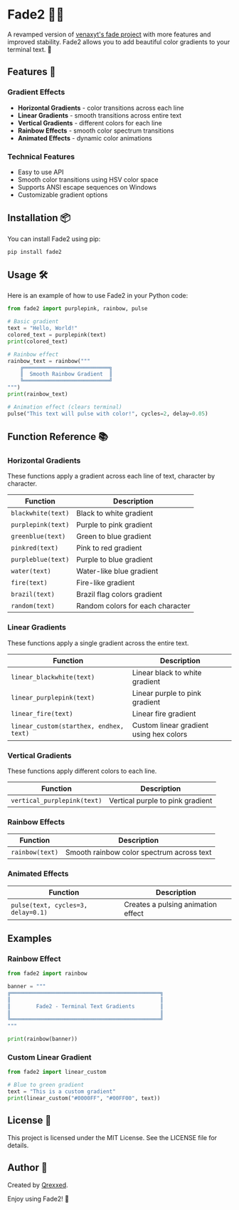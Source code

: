 # Fade2 🎨✨

A revamped version of [venaxyt's fade project](https://github.com/venaxyt/fade) with more features and improved stability. Fade2 allows you to add beautiful color gradients to your terminal text. 🌈

## Features 🚀

### Gradient Effects
- **Horizontal Gradients** - color transitions across each line
- **Linear Gradients** - smooth transitions across entire text
- **Vertical Gradients** - different colors for each line
- **Rainbow Effects** - smooth color spectrum transitions
- **Animated Effects** - dynamic color animations

### Technical Features
- Easy to use API
- Smooth color transitions using HSV color space
- Supports ANSI escape sequences on Windows
- Customizable gradient options

## Installation 📦

You can install Fade2 using pip:

```sh
pip install fade2
```

## Usage 🛠️

Here is an example of how to use Fade2 in your Python code:

```python
from fade2 import purplepink, rainbow, pulse

# Basic gradient
text = "Hello, World!"
colored_text = purplepink(text)
print(colored_text)

# Rainbow effect
rainbow_text = rainbow("""
    ╔═══════════════════════════╗
    ║  Smooth Rainbow Gradient  ║
    ╚═══════════════════════════╝
""")
print(rainbow_text)

# Animation effect (clears terminal)
pulse("This text will pulse with color!", cycles=2, delay=0.05)
```

## Function Reference 📚

### Horizontal Gradients

These functions apply a gradient across each line of text, character by character.

| Function | Description |
|----------|-------------|
| `blackwhite(text)` | Black to white gradient |
| `purplepink(text)` | Purple to pink gradient |
| `greenblue(text)` | Green to blue gradient |
| `pinkred(text)` | Pink to red gradient |
| `purpleblue(text)` | Purple to blue gradient |
| `water(text)` | Water-like blue gradient |
| `fire(text)` | Fire-like gradient |
| `brazil(text)` | Brazil flag colors gradient |
| `random(text)` | Random colors for each character |

### Linear Gradients

These functions apply a single gradient across the entire text.

| Function | Description |
|----------|-------------|
| `linear_blackwhite(text)` | Linear black to white gradient |
| `linear_purplepink(text)` | Linear purple to pink gradient |
| `linear_fire(text)` | Linear fire gradient |
| `linear_custom(starthex, endhex, text)` | Custom linear gradient using hex colors |

### Vertical Gradients

These functions apply different colors to each line.

| Function | Description |
|----------|-------------|
| `vertical_purplepink(text)` | Vertical purple to pink gradient |

### Rainbow Effects

| Function | Description |
|----------|-------------|
| `rainbow(text)` | Smooth rainbow color spectrum across text |

### Animated Effects

| Function | Description |
|----------|-------------|
| `pulse(text, cycles=3, delay=0.1)` | Creates a pulsing animation effect |

## Examples

### Rainbow Effect
```python
from fade2 import rainbow

banner = """
╔═══════════════════════════════════════════════╗
║                                               ║
║        Fade2 - Terminal Text Gradients        ║
║                                               ║
╚═══════════════════════════════════════════════╝
"""

print(rainbow(banner))
```

### Custom Linear Gradient
```python
from fade2 import linear_custom

# Blue to green gradient
text = "This is a custom gradient"
print(linear_custom("#0000FF", "#00FF00", text))
```

## License 📄

This project is licensed under the MIT License. See the LICENSE file for details.

## Author 👤

Created by [Qrexxed](https://github.com/qrexpy).

Enjoy using Fade2! 🎉
